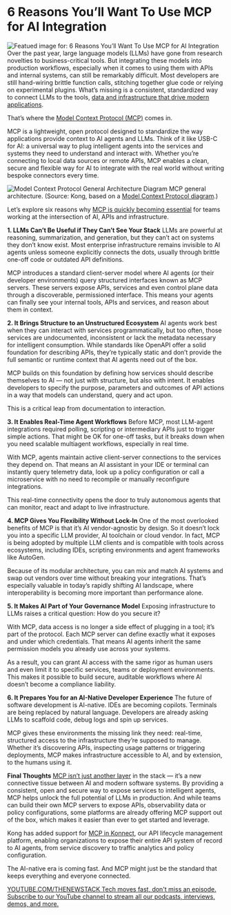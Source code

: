 # 6 Reasons You’ll Want To Use MCP for AI Integration
![Featued image for: 6 Reasons You’ll Want To Use MCP for AI Integration](https://cdn.thenewstack.io/media/2025/04/339aeb36-connect-1024x576.jpg)
Over the past year, large language models (LLMs) have gone from research novelties to business-critical tools. But integrating these models into production workflows, especially when it comes to using them with APIs and internal systems, can still be remarkably difficult. Most developers are still hand-wiring brittle function calls, stitching together glue code or relying on experimental plugins. What’s missing is a consistent, standardized way to connect LLMs to the tools, [data and infrastructure that drive modern applications](https://thenewstack.io/the-architects-guide-to-the-modern-data-stack/).

That’s where the [Model Context Protocol (MCP)](https://thenewstack.io/model-context-protocol-bridges-llms-to-the-apps-they-need/) comes in.

MCP is a lightweight, open protocol designed to standardize the way applications provide context to AI agents and LLMs. Think of it like USB-C for AI: a universal way to plug intelligent agents into the services and systems they need to understand and interact with. Whether you’re connecting to local data sources or remote APIs, MCP enables a clean, secure and flexible way for AI to integrate with the real world without writing bespoke connectors every time.

![Model Context Protocol General Architecture Diagram](https://cdn.thenewstack.io/media/2025/04/16c72e2d-mcp-architecture.png)
MCP general architecture. (Source: Kong, based on a [Model Context Protocol diagram](https://modelcontextprotocol.io/introduction).)

Let’s explore six reasons why [MCP is quickly becoming essential](https://thenewstack.io/mcp-the-missing-link-between-ai-agents-and-apis/) for teams working at the intersection of AI, APIs and infrastructure.

**1. LLMs Can’t Be Useful if They Can’t See Your Stack**
LLMs are powerful at reasoning, summarization, and generation, but they can’t act on systems they don’t know exist. Most enterprise infrastructure remains invisible to AI agents unless someone explicitly connects the dots, usually through brittle one-off code or outdated API definitions.

MCP introduces a standard client-server model where AI agents (or their developer environments) query structured interfaces known as MCP servers. These servers expose APIs, services and even control plane data through a discoverable, permissioned interface. This means your agents can finally see your internal tools, APIs and services, and reason about them in context.

**2. It Brings Structure to an Unstructured Ecosystem**
AI agents work best when they can interact with services programmatically, but too often, those services are undocumented, inconsistent or lack the metadata necessary for intelligent consumption. While standards like OpenAPI offer a solid foundation for describing APIs, they’re typically static and don’t provide the full semantic or runtime context that AI agents need out of the box.

MCP builds on this foundation by defining how services should describe themselves to AI — not just with structure, but also with intent. It enables developers to specify the purpose, parameters and outcomes of API actions in a way that models can understand, query and act upon.

This is a critical leap from documentation to interaction.

**3. It Enables Real-Time Agent Workflows**
Before MCP, most LLM-agent integrations required polling, scripting or intermediary APIs just to trigger simple actions. That might be OK for one-off tasks, but it breaks down when you need scalable multiagent workflows, especially in real time.

With MCP, agents maintain active client-server connections to the services they depend on. That means an AI assistant in your IDE or terminal can instantly query telemetry data, look up a policy configuration or call a microservice with no need to recompile or manually reconfigure integrations.

This real-time connectivity opens the door to truly autonomous agents that can monitor, react and adapt to live infrastructure.

**4. MCP Gives You Flexibility Without Lock-In**
One of the most overlooked benefits of MCP is that it’s AI vendor-agnostic by design. So it doesn’t lock you into a specific LLM provider, AI toolchain or cloud vendor. In fact, MCP is being adopted by multiple LLM clients and is compatible with tools across ecosystems, including IDEs, scripting environments and agent frameworks like AutoGen.

Because of its modular architecture, you can mix and match AI systems and swap out vendors over time without breaking your integrations. That’s especially valuable in today’s rapidly shifting AI landscape, where interoperability is becoming more important than performance alone.

**5. It Makes AI Part of Your Governance Model**
Exposing infrastructure to LLMs raises a critical question: How do you secure it?

With MCP, data access is no longer a side effect of plugging in a tool; it’s part of the protocol. Each MCP server can define exactly what it exposes and under which credentials. That means AI agents inherit the same permission models you already use across your systems.

As a result, you can grant AI access with the same rigor as human users and even limit it to specific services, teams or deployment environments. This makes it possible to build secure, auditable workflows where AI doesn’t become a compliance liability.

**6. It Prepares You for an AI-Native Developer Experience**
The future of software development is AI-native. IDEs are becoming copilots. Terminals are being replaced by natural language. Developers are already asking LLMs to scaffold code, debug logs and spin up services.

MCP gives these environments the missing link they need: real-time, structured access to the infrastructure they’re supposed to manage. Whether it’s discovering APIs, inspecting usage patterns or triggering deployments, MCP makes infrastructure accessible to AI, and by extension, to the humans using it.

**Final Thoughts**
[MCP isn’t just another layer](https://thenewstack.io/building-your-first-model-context-protocol-server/) in the stack — it’s a new connective tissue between AI and modern software systems. By providing a consistent, open and secure way to expose services to intelligent agents, MCP helps unlock the full potential of LLMs in production.
And while teams can build their own MCP servers to expose APIs, observability data or policy configurations, some platforms are already offering MCP support out of the box, which makes it easier than ever to get started and leverage.

Kong has added support for [MCP in Konnect](https://konghq.com/blog/product-releases/mcp-server), our API lifecycle management platform, enabling organizations to expose their entire API system of record to AI agents, from service discovery to traffic analytics and policy configuration.

The AI-native era is coming fast. And MCP might just be the standard that keeps everything and everyone connected.

[
YOUTUBE.COM/THENEWSTACK
Tech moves fast, don't miss an episode. Subscribe to our YouTube
channel to stream all our podcasts, interviews, demos, and more.
](https://youtube.com/thenewstack?sub_confirmation=1)